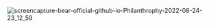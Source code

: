 ![screencapture-bear-official-github-io-Philanthrophy-2022-08-24-23_12_59](https://user-images.githubusercontent.com/93325394/186514365-822715f2-0f3b-4c26-a12d-9e4f240954ee.png)
